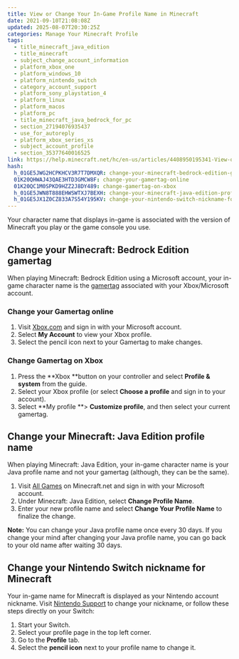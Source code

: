 ```yaml
---
title: View or Change Your In-Game Profile Name in Minecraft
date: 2021-09-10T21:08:08Z
updated: 2025-08-07T20:30:25Z
categories: Manage Your Minecraft Profile
tags:
  - title_minecraft_java_edition
  - title_minecraft
  - subject_change_account_information
  - platform_xbox_one
  - platform_windows_10
  - platform_nintendo_switch
  - category_account_support
  - platform_sony_playstation_4
  - platform_linux
  - platform_macos
  - platform_pc
  - title_minecraft_java_bedrock_for_pc
  - section_27194076935437
  - use_for_autoreply
  - platform_xbox_series_xs
  - subject_account_profile
  - section_35377640016525
link: https://help.minecraft.net/hc/en-us/articles/4408950195341-View-or-Change-Your-In-Game-Profile-Name-in-Minecraft
hash:
  h_01GE5JWG2HCPKHCV3R7T7DMXQR: change-your-minecraft-bedrock-edition-gamertag
  01K20QHWAJ43QAE3HTD3GMCW8F: change-your-gamertag-online
  01K20QC1M0SPKD9HZZ2J8DY489: change-gamertag-on-xbox
  h_01GE5JWN8T888EHWSWTXJ7BEXH: change-your-minecraft-java-edition-profile-name
  h_01GE5JX1Z0CZ833A7S54Y195KV: change-your-nintendo-switch-nickname-for-minecraft
---
```


Your character name that displays in-game is associated with the version of Minecraft you play or the game console you use.

## Change your Minecraft: Bedrock Edition gamertag

When playing Minecraft: Bedrock Edition using a Microsoft account, your in-game character name is the [gamertag](https://support.xbox.com/en-US/help/account-profile/profile/change-xbox-live-gamertag) associated with your Xbox/Microsoft account.

### Change your Gamertag online

1.  Visit [Xbox.com](https://www.xbox.com/) and sign in with your Microsoft account.
2.  Select **My Account** to view your Xbox profile.
3.  Select the pencil icon next to your Gamertag to make changes.

### Change Gamertag on Xbox

1.  Press the **Xbox **button on your controller and select **Profile & system** from the guide.
2.  Select your Xbox profile (or select **Choose a profile** and sign in to your account).
3.  Select **My profile **\> **Customize profile**, and then select your current gamertag.

## Change your Minecraft: Java Edition profile name

When playing Minecraft: Java Edition, your in-game character name is your Java profile name and not your gamertag (although, they can be the same). 

1.  Visit [All Games](https://www.minecraft.net/en-us/msaprofile) on Minecraft.net and sign in with your Microsoft account. 
2.  Under Minecraft: Java Edition, select **Change Profile Name**.
3.  Enter your new profile name and select **Change Your Profile Name** to finalize the change. 

**Note:** You can change your Java profile name once every 30 days. If you change your mind after changing your Java profile name, you can go back to your old name after waiting 30 days.

## Change your Nintendo Switch nickname for Minecraft

Your in-game name for Minecraft is displayed as your Nintendo account nickname. Visit [Nintendo Support](https://en-americas-support.nintendo.com/app/answers/detail/a_id/63086/~/how-to-change-nintendo-account-nickname) to change your nickname, or follow these steps directly on your Switch:

1.  Start your Switch.
2.  Select your profile page in the top left corner.
3.  Go to the **Profile** tab.
4.  Select the **pencil icon** next to your profile name to change it.
